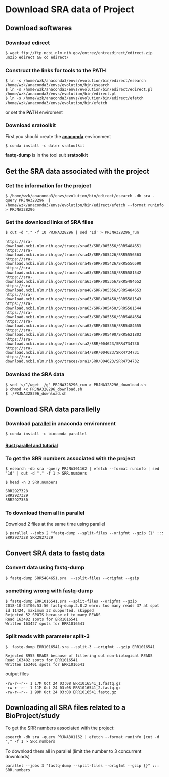 
# Download SRA data of Project

## Download softwares

### Download edirect
```
$ wget ftp://ftp.ncbi.nlm.nih.gov/entrez/entrezdirect/edirect.zip
unzip edirect && cd edirect/
```

### Construct the links for tools to the PATH
```
$ ln -s /home/wzk/anaconda3/envs/evolution/bin/edirect/esearch /home/wzk/anaconda3/envs/evolution/bin/esearch
$ ln -s /home/wzk/anaconda3/envs/evolution/bin/edirect/edirect.pl  /home/wzk/anaconda3/envs/evolution/bin/edirect.pl
$ ln -s /home/wzk/anaconda3/envs/evolution/bin/edirect/efetch  /home/wzk/anaconda3/envs/evolution/bin/efetch
```

or set the **PATH** enviroment


### Download **sratoolkit**

First you should create the [**anaconda**](https://www.anaconda.com) environment

```
$ conda install -c daler sratoolkit
```

**fastq-dump** is in the tool suit **sratoolkit**

## Get the SRA data associated with the project

### Get the information for the project
```
$ /home/wzk/anaconda3/envs/evolution/bin/edirect/esearch -db sra -query PRJNA328296  | /home/wzk/anaconda3/envs/evolution/bin/edirect/efetch --format runinfo > PRJNA328296
```

### Get the download links of SRA files
```
$ cut -d "," -f 10 PRJNA328296 | sed '1d' > PRJNA328296_run

https://sra-download.ncbi.nlm.nih.gov/traces/sra63/SRR/005356/SRR5484651
https://sra-download.ncbi.nlm.nih.gov/traces/sra48/SRR/005426/SRR5556563
https://sra-download.ncbi.nlm.nih.gov/traces/sra48/SRR/005426/SRR5556590
https://sra-download.ncbi.nlm.nih.gov/traces/sra63/SRR/005450/SRR5581542
https://sra-download.ncbi.nlm.nih.gov/traces/sra63/SRR/005356/SRR5484652
https://sra-download.ncbi.nlm.nih.gov/traces/sra48/SRR/005356/SRR5484653
https://sra-download.ncbi.nlm.nih.gov/traces/sra63/SRR/005450/SRR5581543
https://sra-download.ncbi.nlm.nih.gov/traces/sra63/SRR/005450/SRR5581544
https://sra-download.ncbi.nlm.nih.gov/traces/sra63/SRR/005356/SRR5484654
https://sra-download.ncbi.nlm.nih.gov/traces/sra63/SRR/005356/SRR5484655
https://sra-download.ncbi.nlm.nih.gov/traces/sra63/SRR/005490/SRR5621803
https://sra-download.ncbi.nlm.nih.gov/traces/sra2/SRR/004623/SRR4734730
https://sra-download.ncbi.nlm.nih.gov/traces/sra4/SRR/004623/SRR4734731
https://sra-download.ncbi.nlm.nih.gov/traces/sra1/SRR/004623/SRR4734732
```

### Download the SRA data
```
$ sed 's/^/wget  /g' PRJNA328296_run > PRJNA328296_download.sh
$ chmod +x PRJNA328296_download.sh
$ ./PRJNA328296_download.sh
```


## Download SRA data parallelly

### Download [parallel](http://www.gnu.org/software/parallel/) in anaconda environment


```
$ conda install -c bioconda parallel
```

#### [Rust parallel and tutorial](https://github.com/mmstick/parallel)

### To get the SRR numbers associated with the project
```
$ esearch -db sra -query PRJNA301162 | efetch --format runinfo | sed '1d' | cut -d "," -f 1 > SRR.numbers
```

```
$ head -n 3 SRR.numbers

SRR2927328
SRR2927329
SRR2927330
```

### To download them all in parallel 

Download 2 files at the same time using parallel

```
$ parallel --jobs 2 "fastq-dump --split-files --origfmt --gzip {}" ::: SRR2927328 SRR2927329
```



## Convert SRA data to fastq data 

### Convert data using **fastq-dump**
```
$ fastq-dump SRR5484651.sra  --split-files --origfmt --gzip
```


### something wrong with fastq-dump

```
$ fastq-dump ERR1016541.sra --split-files --origfmt --gzip 
2018-10-24T06:53:56 fastq-dump.2.8.2 warn: too many reads 37 at spot id 11424, maximum 32 supported, skipped
Rejected 52 SPOTS because of to many READS
Read 163482 spots for ERR1016541
Written 163427 spots for ERR1016541
```

### Split reads with parameter **split-3**
```
$  fastq-dump ERR1016541.sra --split-3 --origfmt --gzip ERR1016541

Rejected 8955 READS because of filtering out non-biological READS
Read 163482 spots for ERR1016541
Written 163401 spots for ERR1016541
```

output files
```
-rw-r--r-- 1 17M Oct 24 03:08 ERR1016541_1.fastq.gz
-rw-r--r-- 1 11M Oct 24 03:08 ERR1016541_2.fastq.gz
-rw-r--r-- 1 99M Oct 24 03:08 ERR1016541.fastq.gz

```

## Downloading all SRA files related to a BioProject/study

To get the SRR numbers associated with the project:
```
esearch -db sra -query PRJNA301162 | efetch --format runinfo |cut -d "," -f 1 > SRR.numbers
```

To download them all in parallel (limit the number to 3 concurrent downloads)
```
parallel --jobs 3 "fastq-dump --split-files --origfmt --gzip {}" ::: SRR.numbers
```
